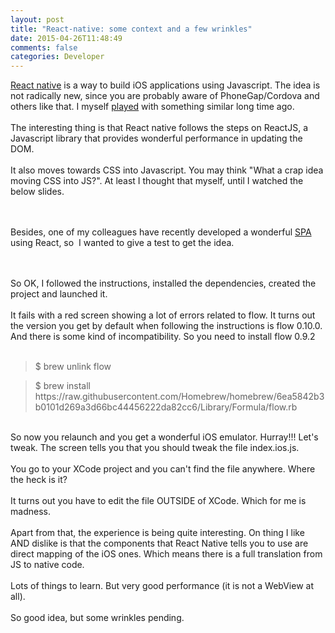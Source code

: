 ```yaml
---
layout: post
title: "React-native: some context and a few wrinkles"
date: 2015-04-26T11:48:49
comments: false
categories: Developer
---
```


<a href="https://facebook.github.io/react-native/">React native</a> is a way to build iOS applications using Javascript. The idea is not radically new, since you are probably aware of PhoneGap/Cordova and others like that. I myself <a href="http://gonfva.blogspot.co.uk/2011/12/my-first-mobile-application.html">played</a> with something similar long time ago.
<br /><br />
The interesting thing is that React native follows the steps on ReactJS, a Javascript library that provides wonderful performance in updating the DOM.
<br /><br />
It also moves towards CSS into Javascript. You may think "What a crap idea moving CSS into JS?". At least I thought that myself, until I watched the below slides.
<br /><br />

<script async="" class="speakerdeck-embed" data-id="2e15908049bb013230960224c1b4b8bd" data-ratio="1.33333333333333" src="//speakerdeck.com/assets/embed.js"></script> <br />Besides, one of my colleagues have recently developed a wonderful <a href="http://en.wikipedia.org/wiki/Single-page_application">SPA</a> using React, so &nbsp;I wanted to give a test to get the idea.

<br /><br />
So OK, I followed the instructions, installed the dependencies, created the project and launched it.
<br /><br />
It fails with a red screen showing a lot of errors related to flow. It turns out the version you get by default when following the instructions is flow 0.10.0. And there is some kind of incompatibility. So you need to install flow 0.9.2
<br /><br />

<blockquote class="tr_bq">$ brew unlink flow&nbsp;</blockquote><blockquote class="tr_bq">$ brew install https://raw.githubusercontent.com/Homebrew/homebrew/6ea5842b3b0101d269a3d66bc44456222da82cc6/Library/Formula/flow.rb</blockquote><br />So now you relaunch and you get a wonderful iOS emulator. Hurray!!! Let's tweak. The screen tells you that you should tweak the file index.ios.js.
<br /><br />
You go to your XCode project and you can't find the file anywhere. Where the heck is it?
<br /><br />
It turns out you have to edit the file OUTSIDE of XCode. Which for me is madness.
<br /><br />
Apart from that, the experience is being quite interesting. On thing I like AND dislike is that the components that React Native tells you to use are direct mapping of the iOS ones. Which means there is a full translation from JS to native code.
<br /><br />
Lots of things to learn. But very good performance (it is not a WebView at all).
<br /><br />
So good idea, but some wrinkles pending.
